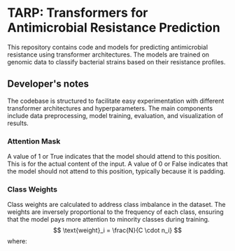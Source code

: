 # TARP: Transformers for Antimicrobial Resistance Prediction 
This repository contains code and models for predicting antimicrobial resistance using transformer architectures. The models are trained on genomic data to classify bacterial strains based on their resistance profiles.
## Developer's notes
The codebase is structured to facilitate easy experimentation with different transformer architectures and hyperparameters. The main components include data preprocessing, model training, evaluation, and visualization of results.
### Attention Mask
A value of 1 or True indicates that the model should attend to this position. This is for the actual content of the input. A value of 0 or False indicates that the model should not attend to this position, typically because it is padding.

### Class Weights
Class weights are calculated to address class imbalance in the dataset. The weights are inversely proportional to the frequency of each class, ensuring that the model pays more attention to minority classes during training.
$$
\text{weight}_i = \frac{N}{C \cdot n_i}
$$
where: